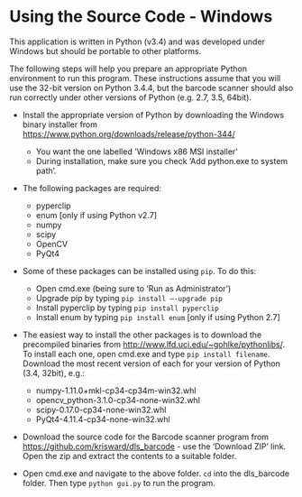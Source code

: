 Using the Source Code - Windows
===============================
This application is written in Python (v3.4) and was developed under Windows but should be portable to other platforms.

The following steps will help you prepare an appropriate Python environment to run this program. These instructions assume that you will use the 32-bit version on Python 3.4.4, but the barcode scanner should also run correctly under other versions of Python (e.g. 2.7, 3.5, 64bit).

* Install the appropriate version of Python by downloading the Windows binary installer from <https://www.python.org/downloads/release/python-344/>
    * You want the one labelled 'Windows x86 MSI installer'
    * During installation, make sure you check ‘Add python.exe to system path’.
    
* The following packages are required:
    * pyperclip
    * enum [only if using Python v2.7]
    * numpy
    * scipy
    * OpenCV
    * PyQt4
    
* Some of these packages can be installed using `pip`. To do this:
    * Open cmd.exe (being sure to ‘Run as Administrator’)
    * Upgrade pip by typing `pip install –-upgrade pip`
    * Install pyperclip by typing `pip install pyperclip`
    * Install enum by typing `pip install enum` [only if using Python 2.7]
    
* The easiest way to install the other packages is to download the precompiled binaries from <http://www.lfd.uci.edu/~gohlke/pythonlibs/>. To install each one, open cmd.exe and type `pip install filename`. Download the most recent version of each for your version of Python (3.4, 32bit), e.g.:
    * numpy-1.11.0+mkl-cp34-cp34m-win32.whl
    * opencv_python-3.1.0-cp34-none-win32.whl
    * scipy-0.17.0-cp34-none-win32.whl
    * PyQt4-4.11.4-cp34-none-win32.whl
    
* Download the source code for the Barcode scanner program from <https://github.com/krisward/dls_barcode> - use the ‘Download ZIP’ link. Open the zip and extract the contents to a suitable folder.

* Open cmd.exe and navigate to the above folder. `cd` into the dls_barcode folder. Then type `python gui.py` to run the program.









